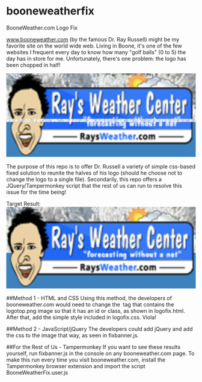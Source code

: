 # booneweatherfix
BooneWeather.com Logo Fix

www.booneweather.com (by the famous Dr. Ray Russell) might be my favorite site on the world wide web. Living in Boone, it's one of the few websites I frequent every day to know how many "golf balls" (0 to 5) the day has in store for me. Unfortunately, there's one problem: the logo has been chopped in half!

![before](https://raw.githubusercontent.com/dfrye7/booneweatherfix/main/before.png)

The purpose of this repo is to offer Dr. Russell a variety of simple css-based fixed solution to reunite the halves of his logo (should he choose not to change the logo to a single file). Secondarily, this repo offers a JQuery/Tampermonkey script that the rest of us can run to resolve this issue for the time being!

Target Result:
![after](https://raw.githubusercontent.com/dfrye7/booneweatherfix/main/after.png)

##Method 1 - HTML and CSS
Using this method, the developers of booneweather.com would need to change the <img> tag that contains the logotop.png image so that it has an id or class, as shown in logofix.html. After that, add the simple style included in logofix.css. Viola!

##Method 2 - JavaScript/jQuery
The developers could add jQuery and add the css to the image that way, as seen in fixbanner.js.

##For the Rest of Us - Tampermonkey
If you want to see these results yourself, run fixbanner.js in the console on any booneweather.com page. To make this run every time you visit booneweather.com, install the Tampermonkey browser extension and import the script BooneWeatherFix.user.js
